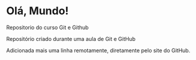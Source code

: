 # Olá, Mundo!
Repositorio do curso Git e Github

Repositório criado durante uma aula de Git e GitHub

Adicionada mais uma linha remotamente, diretamente pelo site do GitHub.
